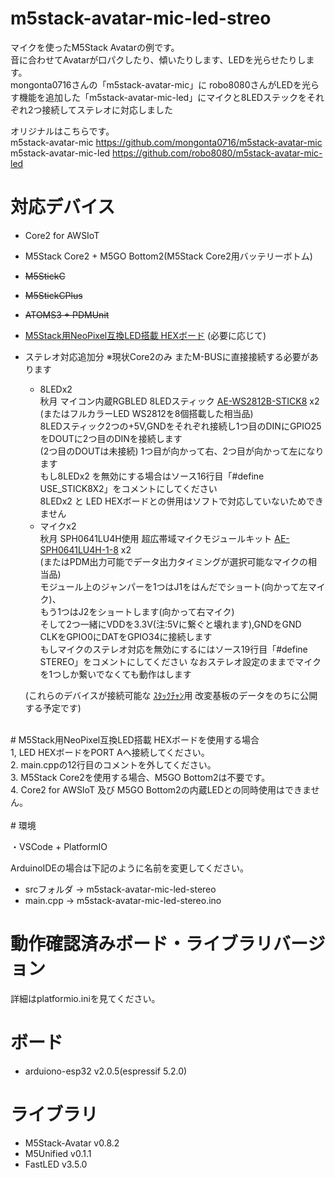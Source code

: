 # m5stack-avatar-mic-led-streo
マイクを使ったM5Stack Avatarの例です。<br>
音に合わせてAvatarが口パクしたり、傾いたりします、LEDを光らせたりします。<br>
mongonta0716さんの「m5stack-avatar-mic」に robo8080さんがLEDを光らす機能を追加した「m5stack-avatar-mic-led」にマイクと8LEDステックをそれぞれ2つ接続してステレオに対応しました<br>

オリジナルはこちらです。<br>
m5stack-avatar-mic     <https://github.com/mongonta0716/m5stack-avatar-mic><br>
m5stack-avatar-mic-led <https://github.com/robo8080/m5stack-avatar-mic-led><br>

# 対応デバイス

- Core2 for AWSIoT
- M5Stack Core2 + M5GO Bottom2(M5Stack Core2用バッテリーボトム)
- ~~M5StickC~~
- ~~M5StickCPlus~~
- ~~ATOMS3 + PDMUnit~~
- [M5Stack用NeoPixel互換LED搭載 HEXボード](https://www.switch-science.com/products/6058 "Title") (必要に応じて)<br>
- ステレオ対応追加分  ※現状Core2のみ またM-BUSに直接接続する必要があります
    - 8LEDx2<br>
      秋月 マイコン内蔵RGBLED 8LEDスティック [AE-WS2812B-STICK8](https://akizukidenshi.com/catalog/g/gM-14307/) x2<br>
      (またはフルカラーLED WS2812を8個搭載した相当品)<br>
      8LEDスティック2つの+5V,GNDをそれぞれ接続し1つ目のDINにGPIO25をDOUTに2つ目のDINを接続します<br>
      (2つ目のDOUTは未接続) 1つ目が向かって右、2つ目が向かって左になります<br>
      もし8LEDx2 を無効にする場合はソース16行目「#define USE_STICK8X2」をコメントにしてください<br>
      8LEDx2 と LED HEXボードとの併用はソフトで対応していないためできません<br>
    - マイクx2<br>
      秋月 SPH0641LU4H使用 超広帯域マイクモジュールキット [AE-SPH0641LU4H-1-8](https://akizukidenshi.com/catalog/g/gK-15577/) x2<br>
      (またはPDM出力可能でデータ出力タイミングが選択可能なマイクの相当品)<br>
      モジュール上のジャンパーを1つはJ1をはんだでショート(向かって左マイク)、<br>
      もう1つはJ2をショートします(向かって右マイク)<br>
      そして2つ一緒にVDDを3.3V(注:5Vに繋ぐと壊れます),GNDをGND<br>
      CLKをGPIO0にDATをGPIO34に接続します<br>
      もしマイクのステレオ対応を無効にするにはソース19行目「#define STEREO」をコメントにしてください
      なおステレオ設定のままでマイクを1つしか繋いでなくても動作はします
     
   (これらのデバイスが接続可能な [ｽﾀｯｸﾁｬﾝ](https://protopedia.net/prototype/2345)用 改変基板のデータをのちに公開する予定です)<br>
<br>
# M5Stack用NeoPixel互換LED搭載 HEXボードを使用する場合<br>
1, LED HEXボードをPORT Aへ接続してください。<br>
2. main.cppの12行目のコメントを外してください。<br>
3. M5Stack Core2を使用する場合、M5GO Bottom2は不要です。<br>
4. Core2 for AWSIoT 及び M5GO Bottom2の内蔵LEDとの同時使用はできません。<br>
<br>
# 環境

・VSCode + PlatformIO

ArduinoIDEの場合は下記のように名前を変更してください。
- srcフォルダ -> m5stack-avatar-mic-led-stereo
- main.cpp -> m5stack-avatar-mic-led-stereo.ino

# 動作確認済みボード・ライブラリバージョン

詳細はplatformio.iniを見てください。

# ボード

- arduiono-esp32 v2.0.5(espressif 5.2.0)

# ライブラリ
- M5Stack-Avatar v0.8.2
- M5Unified v0.1.1
- FastLED v3.5.0

